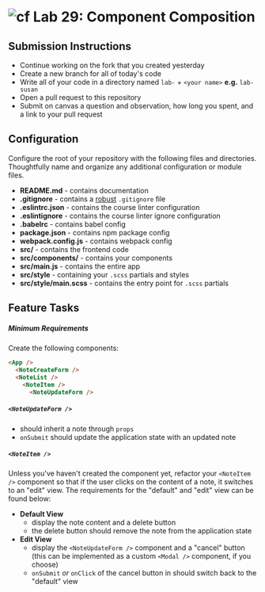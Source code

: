 ![cf](https://i.imgur.com/7v5ASc8.png) Lab 29: Component Composition
======

## Submission Instructions
* Continue working on the fork that you created yesterday
* Create a new branch for all of today's code
* Write all of your code in a directory named `lab-` + `<your name>` **e.g.** `lab-susan`
* Open a pull request to this repository
* Submit on canvas a question and observation, how long you spent, and a link to your pull request

## Configuration
Configure the root of your repository with the following files and directories. Thoughtfully name and organize any additional configuration or module files.
* **README.md** - contains documentation
* **.gitignore** - contains a [robust](http://gitignore.io) `.gitignore` file
* **.eslintrc.json** - contains the course linter configuration
* **.eslintignore** - contains the course linter ignore configuration
* **.babelrc** - contains babel config
* **package.json** - contains npm package config
* **webpack.config.js** - contains webpack config
* **src/** - contains the frontend code
* **src/components/** - contains your components
* **src/main.js** - contains the entire app
* **src/style** - containing your `.scss` partials and styles
* **src/style/main.scss** - contains the entry point for `.scss` partials

## Feature Tasks
##### Minimum Requirements
Create the following components:

```html
<App />
  <NoteCreateForm />
  <NoteList />
    <NoteItem />
      <NoteUpdateForm />
```

##### `<NoteUpdateForm />`
* should inherit a note through `props`
* `onSubmit` should update the application state with an updated note

##### `<NoteItem />`
Unless you've haven't created the component yet, refactor your `<NoteItem />` component so that if the user clicks on the content of a note, it switches to an "edit" view. The requirements for the "default" and "edit" view can be found below:
* **Default View**  
  * display the note content and a delete button
  * the delete button should remove the note from the application state
* **Edit View** 
  * display the `<NoteUpdateForm />` component and a "cancel" button (this can be implemented as a custom `<Modal />` component, if you choose)
  * `onSubmit` *or* `onClick` of the cancel button in should switch back to the "default" view